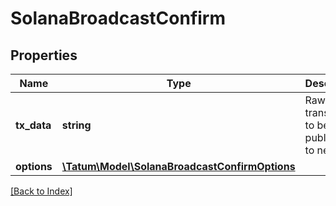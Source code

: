 # SolanaBroadcastConfirm

## Properties

Name | Type | Description | Notes
------------ | ------------- | ------------- | -------------
**tx_data** | **string** | Raw signed transaction to be published to network. |
**options** | [**\Tatum\Model\SolanaBroadcastConfirmOptions**](SolanaBroadcastConfirmOptions.md) |  | [optional]

[[Back to Index]](../index.md)
